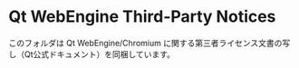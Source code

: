 # Qt WebEngine Third-Party Notices
このフォルダは Qt WebEngine/Chromium に関する第三者ライセンス文書の写し（Qt公式ドキュメント）を同梱しています。

